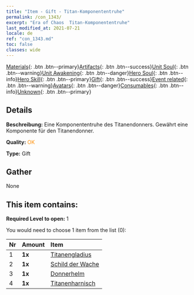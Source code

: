 ```yaml
---
title: "Item - Gift - Titan-Komponententruhe"
permalink: /con_1343/
excerpt: "Era of Chaos  Titan-Komponententruhe"
last_modified_at: 2021-07-21
locale: de
ref: "con_1343.md"
toc: false
classes: wide
---
```

 [Materials](/ItemsDE/){: .btn .btn--primary}[Artifacts](/ItemsDE/Artifacts/){: .btn .btn--success}[Unit Soul](/ItemsDE/UnitSoul/){: .btn .btn--warning}[Unit Awakening](/ItemsDE/UnitAwakening/){: .btn .btn--danger}[Hero Soul](/ItemsDE/HeroSoul/){: .btn .btn--info}[Hero Skill](/ItemsDE/HeroSkill/){: .btn .btn--primary}[Gift](/ItemsDE/Gift/){: .btn .btn--success}[Event related](/ItemsDE/Events/){: .btn .btn--warning}[Avatars](/ItemsDE/Avatars/){: .btn .btn--danger}[Consumables](/ItemsDE/Consumables/){: .btn .btn--info}[Unknown](/ItemsDE/Unknown/){: .btn .btn--primary}

## Details
 **Beschreibung:** Eine Komponententruhe des Titanendonners. Gewährt eine Komponente für den Titanendonner.

 **Quality:** <span style="color: #FF8C00">OK</span>

 **Type:** Gift

## Gather

  None

## This item contains:

 **Required Level to open:** 1

 You would need to choose 1 item from the list (0):

  | Nr | Amount |     Item    |
  |:---|:-------|:------------|
  | 1 |  **1x** | [Titanengladius](/ItemsDE/art_156/) |  | 
  | 2 |  **1x** | [Schild der Wache](/ItemsDE/art_157/) |  | 
  | 3 |  **1x** | [Donnerhelm](/ItemsDE/art_158/) |  | 
  | 4 |  **1x** | [Titanenharnisch](/ItemsDE/art_159/) |  | 
